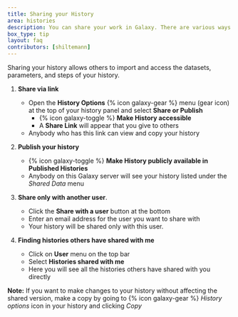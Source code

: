 ```yaml
---
title: Sharing your History
area: histories
description: You can share your work in Galaxy. There are various ways you can give access one of your histories to other users.
box_type: tip
layout: faq
contributors: [shiltemann]
---
```


Sharing your history allows others to import and access the datasets, parameters, and steps of your history.


1. **Share via link**
   - Open the **History Options** {% icon galaxy-gear %} menu (gear icon) at the top of your history panel and select **Share or Publish**
     - {% icon galaxy-toggle %} **Make History accessible**
     - A **Share Link** will appear that you give to others
   - Anybody who has this link can view and copy your history

2. **Publish your history**
   - {% icon galaxy-toggle %} **Make History publicly available in Published Histories**
   - Anybody on this Galaxy server will see your history listed under the *Shared Data* menu

3. **Share only with another user**.
   - Click the **Share with a user** button at the bottom
   - Enter an email address for the user you want to share with
   - Your history will be shared only with this user.

4. **Finding histories others have shared with me**
   - Click on **User** menu on the top bar
   - Select **Histories shared with me**
   - Here you will see all the histories others have shared with you directly

**Note:** If you want to make changes to your history without affecting the shared version, make a copy by going to {% icon galaxy-gear %} *History options* icon in your history and clicking *Copy*


